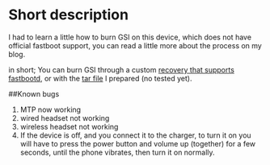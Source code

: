 # Short description
I had to learn a little how to burn GSI on this device, which does not have official fastboot support, you can read a little more about the process on my blog.

in short; You can burn GSI through a custom [recovery that supports fastbootd](https://github.com/AshiVered/Android-custom-ROMs/releases/tag/a01core), or with the [tar file](https://github.com/AshiVered/Android-custom-ROMs/releases/tag/a01core_super) I prepared (no tested yet).


##Known bugs

1. MTP now working
2. wired headset not working
3. wireless headset not working
4. If the device is off, and you connect it to the charger, to turn it on you will have to press the power button and volume up (together) for a few seconds, until the phone vibrates, then turn it on normally. 
